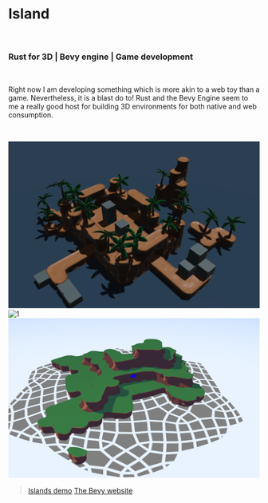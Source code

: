 # Island
<br>

### Rust for 3D | Bevy engine | Game development 
<br>

Right now I am developing something which is more akin to a web toy than a game. 
Nevertheless, it is a blast do to! 
Rust and the Bevy Engine seem to me a really good host for 
building 3D environments for both native and web consumption. 

<br>

![Screenshot](portfolio/island/thumb.png "screenshot")
![1](portfolio/island/1.png "screenshot")
![2](portfolio/island/2.png "screenshot")

> [Islands demo](https://josfeenstra.nl/project/island)
> [The Bevy website](https://bevyengine.org/)